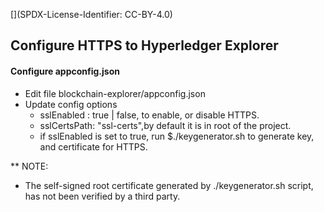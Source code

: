 [](SPDX-License-Identifier: CC-BY-4.0)

## Configure HTTPS to Hyperledger Explorer


#### Configure appconfig.json

- Edit file blockchain-explorer/appconfig.json
- Update config options
  - sslEnabled : true | false, to enable, or disable HTTPS.
  - sslCertsPath: "ssl-certs",by default it is in root of the project.
  - if sslEnabled is set to true, run $./keygenerator.sh to generate key, and certificate for HTTPS.

** NOTE:
  - The self-signed root certificate generated by ./keygenerator.sh script, has not been verified by a third party.
